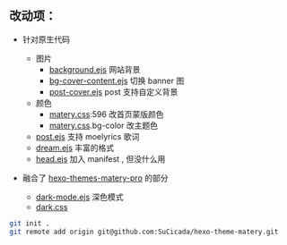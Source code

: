 ## 改动项：
- 针对原生代码
  - 图片
    - [background.ejs](layout/_partial/background.ejs) 网站背景 
    - [bg-cover-content.ejs](layout/_partial/bg-cover-content.ejs) 切换 banner 图
    - [post-cover.ejs](layout/_partial/post-cover.ejs) post 支持自定义背景
  - 颜色 
    - [matery.css](source/css/matery.css):596 改首页蒙版颜色
    - [matery.css](source/css/matery.css).bg-color 改主题色
  - [post.ejs](layout/post.ejs) 支持 moelyrics 歌词
  - [dream.ejs](layout/_widget/dream.ejs) 丰富的格式
  - [head.ejs](layout/_partial/head.ejs) 加入 manifest , 但没什么用
  
  
- 融合了 [hexo-themes-matery-pro](https://github.com/ialoe/hexo-themes-matery-pro) 的部分
  - [dark-mode.ejs](layout/_partial/dark-mode.ejs) 深色模式
  - [dark.css](source/css/dark.css)

```bash
git init .
git remote add origin git@github.com:SuCicada/hexo-theme-matery.git

```
